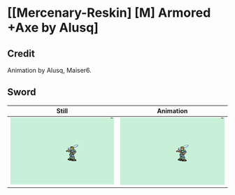 # [\[Mercenary-Reskin\] \[M\] Armored +Axe by Alusq]

## Credit

Animation by Alusq, Maiser6.
	
## Sword

| Still | Animation |
| :---: | :-------: |
| ![Sword still](./Sword_000.png) | ![Sword animation](./Sword.gif) |
